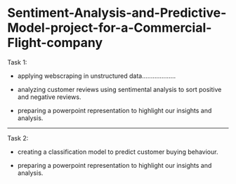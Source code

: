 # Sentiment-Analysis-and-Predictive-Model-project-for-a-Commercial-Flight-company


Task 1:

- applying webscraping in unstructured data...................

- analyzing customer reviews using sentimental analysis to sort positive and negative reviews.

- preparing a powerpoint representation to highlight our insights and analysis.


------------------------------------------------------------------------------------------------------------------------

Task 2:

- creating a classification model to predict customer buying behaviour.

- preparing a powerpoint representation to highlight our insights and analysis.
